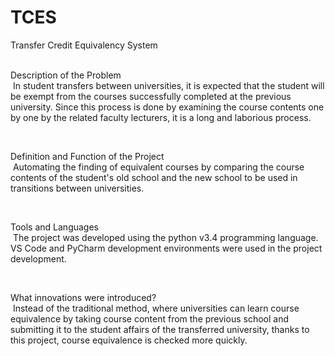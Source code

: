 # TCES
Transfer Credit Equivalency System


<br />Description of the Problem
   <br />&nbsp;In student transfers between universities, it is expected that the student will be exempt from the courses successfully completed at the previous university. Since this process is done by examining the course contents one by one by the related faculty lecturers, it is a long and laborious process.
<br />
<pre></pre>
<br />Definition and Function of the Project
   <br />&nbsp;Automating the finding of equivalent courses by comparing the course contents of the student's old school and the new school to be used in transitions between universities.
<br />
<pre></pre>
<br />Tools and Languages
   <br />&nbsp;The project was developed using the python v3.4 programming language. VS Code and PyCharm development environments were used in the project development.
<br />
<pre></pre>
<br />What innovations were introduced?
    <br />&nbsp;Instead of the traditional method, where universities can learn course equivalence by taking course content from the previous school and submitting it to the student affairs of the transferred university, thanks to this project, course equivalence is checked more quickly.
